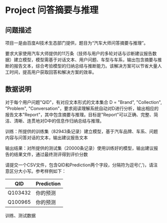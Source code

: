 # Project 问答摘要与推理

## 问题描述
项目一是由百度AI技术生态部门提供，题目为“汽车大师问答摘要与推理”。

要求大家使用汽车大师提供的11万条（技师与用户的多轮对话与诊断建议报告数据）建立模型，模型需基于对话文本、用户问题、车型与车系，输出包含摘要与推断的报告文本，综合考验模型的归纳总结与推断能力。该解决方案可以节省大量人工时间，提高用户获取回答和解决方案的效率。

## 数据说明
对于每个用户问题"QID"，有对应文本形式的文本集合 D = "Brand", "Collection", "Problem", "Conversation"，要求阅读理解系统自动对D进行分析，输出相应的报告文本"Report"，其中包含摘要与推理。目标是"Report"可以正确、完整、简洁、清晰、连贯地对D中的信息作归纳总结与推理。

训练：所提供的训练集（82943条记录）建立模型，基于汽车品牌、车系、问题内容与问答对话的文本，输出建议报告文本

输出结果：对所提供的测试集（20000条记录）使用训练好的模型，输出建议报告的结果文件，通过最终测评得到评价分数

请提交一个CSV文件，包含QID和Prediction两个字段，分隔符为逗号(',')，请注意区分大小写。参考样例如下：

|QID|Prediction|
|-|-|
|Q103432|你的预测|
|Q100965|你的预测|

训练、测试数据